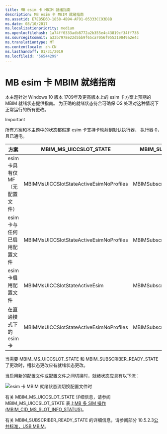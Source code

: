 ```yaml
---
title: MB esim 卡 MBIM 就绪指南
description: MB esim 卡 MBIM 就绪指南
ms.assetid: E7EB5E6D-1858-4B94-AF91-05333CC93D8B
ms.date: 08/10/2017
ms.localizationpriority: medium
ms.openlocfilehash: 1a74ff0333adb8772a2b355e4c43819cf34ff738
ms.sourcegitcommit: a33b7978e22d5bb9f65ca7056f955319049a2e4c
ms.translationtype: MT
ms.contentlocale: zh-CN
ms.lasthandoff: 01/31/2019
ms.locfileid: "56544299"
---
```

# <a name="mb-esim-mbim-ready-state-guidance"></a>MB esim 卡 MBIM 就绪指南

本主题针对 Windows 10 版本 1709年及更高版本上的 esim 卡方案上预期的 MBIM 就绪状态提供指南。 为正确的就绪状态符合可确保 OS 处理对这种情况下正常运行的所有更改。 

> [!IMPORTANT]
> 所有方案和本主题中的状态都假定 esim 卡支持卡映射到默认执行器、 执行器 0，且已通电。

| 方案 | MBIM_MS_UICCSLOT_STATE | MBIM_SUBSCRIBER_READY_STATE |
| --- | --- | --- |
| esim 卡具有仅 MF （无配置文件） | MBIMMsUICCSlotStateActiveEsimNoProfiles | MBIMSubscriberReadyStateNoEsimProfile |
| esim 卡与任何已启用配置文件 | MBIMMsUICCSlotStateActiveEsimNoProfiles | MBIMSubscriberReadyStateNoEsimProfile |
| esim 卡启用配置文件 | MBIMMsUICCSlotStateActiveEsim | MBIMSubscriberReadyStateInitialized |
| 在直通模式下的 esim 卡 | MBIMMsUICCSlotStateActiveEsimNoProfiles | MBIMSubscriberReadyStateNotInitialized |

当需要 MBIM_MS_UICCSLOT_STATE 和 MBIM_SUBSCRIBER_READY_STATE 了更改时，槽状态更改应有就绪状态更改。 

当启用新的配置文件或配置文件之间切换时，就绪状态应具有以下流：

![esim 卡 MBIM 就绪状态流切换配置文件时](images/esim_mbim_ready_state_flow.png "esim 卡 MBIM 就绪状态流切换配置文件时")

有关 MBIM_MS_UICCSLOT_STATE 详细信息，请参阅 MBIM_MS_UICCSLOT_STATE 表上[MB 多 SIM 操作 (MBIM_CID_MS_SLOT_INFO_STATUS)](mb-multi-sim-operations.md)。

有关 MBIM_SUBSCRIBER_READY_STATE 的详细信息，请参阅部分 10.5.2.3[公共标准，USB MBIM](https://go.microsoft.com/fwlink/p/?linkid=842064)。

